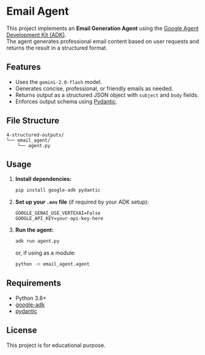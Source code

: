 # Email Agent

This project implements an **Email Generation Agent** using the [Google Agent Development Kit (ADK)](https://github.com/google/generative-ai-docs/tree/main/agent-development-kit).  
The agent generates professional email content based on user requests and returns the result in a structured format.

## Features

- Uses the `gemini-2.0-flash` model.
- Generates concise, professional, or friendly emails as needed.
- Returns output as a structured JSON object with `subject` and `body` fields.
- Enforces output schema using [Pydantic](https://docs.pydantic.dev/).

## File Structure

```
4-structured-outputs/
└── email_agent/
    └── agent.py
```

## Usage

1. **Install dependencies:**
   ```bash
   pip install google-adk pydantic
   ```

2. **Set up your `.env` file** (if required by your ADK setup):
   ```
   GOOGLE_GENAI_USE_VERTEXAI=False
   GOOGLE_API_KEY=your-api-key-here
   ```

3. **Run the agent:**
   ```bash
   adk run agent.py
   ```
   or, if using as a module:
   ```bash
   python -m email_agent.agent
   ```

## Requirements

- Python 3.8+
- [google-adk](https://pypi.org/project/google-adk/)
- [pydantic](https://pypi.org/project/pydantic/)

## License

This project is for educational purpose.
